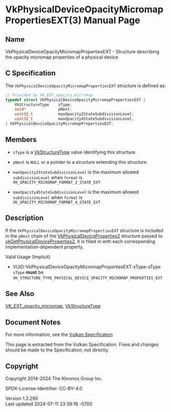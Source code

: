# VkPhysicalDeviceOpacityMicromapPropertiesEXT(3) Manual Page

## Name

VkPhysicalDeviceOpacityMicromapPropertiesEXT - Structure describing the
opacity micromap properties of a physical device



## <a href="#_c_specification" class="anchor"></a>C Specification

The `VkPhysicalDeviceOpacityMicromapPropertiesEXT` structure is defined
as:

``` c
// Provided by VK_EXT_opacity_micromap
typedef struct VkPhysicalDeviceOpacityMicromapPropertiesEXT {
    VkStructureType    sType;
    void*              pNext;
    uint32_t           maxOpacity2StateSubdivisionLevel;
    uint32_t           maxOpacity4StateSubdivisionLevel;
} VkPhysicalDeviceOpacityMicromapPropertiesEXT;
```

## <a href="#_members" class="anchor"></a>Members

- `sType` is a [VkStructureType](https://registry.khronos.org/vulkan/specs/1.3-extensions/man/html/VkStructureType.html) value identifying
  this structure.

- `pNext` is `NULL` or a pointer to a structure extending this
  structure.

- `maxOpacity2StateSubdivisionLevel` is the maximum allowed
  `subdivisionLevel` when `format` is
  `VK_OPACITY_MICROMAP_FORMAT_2_STATE_EXT`

- `maxOpacity4StateSubdivisionLevel` is the maximum allowed
  `subdivisionLevel` when `format` is
  `VK_OPACITY_MICROMAP_FORMAT_4_STATE_EXT`

## <a href="#_description" class="anchor"></a>Description

If the `VkPhysicalDeviceOpacityMicromapPropertiesEXT` structure is
included in the `pNext` chain of the
[VkPhysicalDeviceProperties2](https://registry.khronos.org/vulkan/specs/1.3-extensions/man/html/VkPhysicalDeviceProperties2.html)
structure passed to
[vkGetPhysicalDeviceProperties2](https://registry.khronos.org/vulkan/specs/1.3-extensions/man/html/vkGetPhysicalDeviceProperties2.html),
it is filled in with each corresponding implementation-dependent
property.

Valid Usage (Implicit)

- <a href="#VUID-VkPhysicalDeviceOpacityMicromapPropertiesEXT-sType-sType"
  id="VUID-VkPhysicalDeviceOpacityMicromapPropertiesEXT-sType-sType"></a>
  VUID-VkPhysicalDeviceOpacityMicromapPropertiesEXT-sType-sType  
  `sType` **must** be
  `VK_STRUCTURE_TYPE_PHYSICAL_DEVICE_OPACITY_MICROMAP_PROPERTIES_EXT`

## <a href="#_see_also" class="anchor"></a>See Also

[VK_EXT_opacity_micromap](https://registry.khronos.org/vulkan/specs/1.3-extensions/man/html/VK_EXT_opacity_micromap.html),
[VkStructureType](https://registry.khronos.org/vulkan/specs/1.3-extensions/man/html/VkStructureType.html)

## <a href="#_document_notes" class="anchor"></a>Document Notes

For more information, see the <a
href="https://registry.khronos.org/vulkan/specs/1.3-extensions/html/vkspec.html#VkPhysicalDeviceOpacityMicromapPropertiesEXT"
target="_blank" rel="noopener">Vulkan Specification</a>

This page is extracted from the Vulkan Specification. Fixes and changes
should be made to the Specification, not directly.

## <a href="#_copyright" class="anchor"></a>Copyright

Copyright 2014-2024 The Khronos Group Inc.

SPDX-License-Identifier: CC-BY-4.0

Version 1.3.290  
Last updated 2024-07-11 23:39:16 -0700
